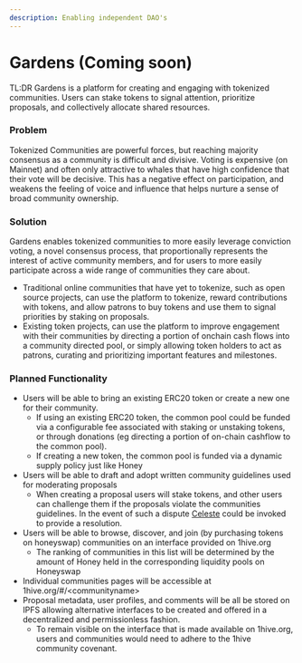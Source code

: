 ```yaml
---
description: Enabling independent DAO's
---
```


# Gardens \(Coming soon\)

TL:DR Gardens is a platform for creating and engaging with tokenized communities. Users can stake tokens to signal attention, prioritize proposals, and collectively allocate shared resources.

### Problem

Tokenized Communities are powerful forces, but reaching majority consensus as a community is difficult and divisive. Voting is expensive \(on Mainnet\) and often only attractive to whales that have high confidence that their vote will be decisive. This has a negative effect on participation, and weakens the feeling of voice and influence that helps nurture a sense of broad community ownership.

### Solution

Gardens enables tokenized communities to more easily leverage conviction voting, a novel consensus process, that proportionally represents the interest of active community members, and for users to more easily participate across a wide range of communities they care about. 

* Traditional online communities that have yet to tokenize, such as open source projects,  can use the platform to tokenize, reward contributions with tokens, and allow patrons to buy tokens and use them to signal priorities by staking on proposals.
* Existing token projects, can use the platform to improve engagement with their communities by directing a portion of onchain cash flows into a community directed pool, or simply allowing token holders to act as patrons, curating and prioritizing important features and milestones. 

### Planned Functionality

* Users will be able to bring an existing ERC20 token or create a new one for their community. 
  * If using an existing ERC20 token, the common pool could be funded via a configurable fee associated with staking or unstaking tokens, or through donations \(eg directing a portion of on-chain cashflow to the common pool\). 
  * If creating a new token, the common pool is funded via a dynamic supply policy just like Honey
* Users will be able to draft and adopt written community guidelines used for moderating proposals 
  * When creating a proposal users will stake tokens, and other users can challenge them if the proposals violate the communities guidelines. In the event of such a dispute [Celeste](https://app.gitbook.com/@1hive/s/1hive/projects/celeste) could be invoked to provide a resolution.  
* Users will be able to browse, discover, and join \(by purchasing tokens on honeyswap\) communities on an interface provided on 1hive.org
  * The ranking of communities in this list will be determined by the amount of Honey held in the corresponding liquidity pools on Honeyswap
* Individual communities pages will be accessible at 1hive.org/\#/&lt;communityname&gt;
* Proposal metadata, user profiles, and comments will be all be stored on IPFS allowing alternative interfaces to be created and offered in a decentralized and permissionless fashion. 
  * To remain visible on the interface that is made available on 1hive.org, users and communities would need to adhere to the 1hive community covenant. 

